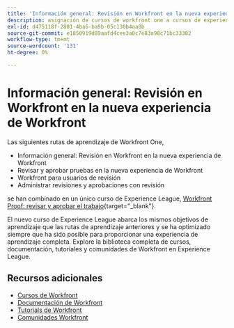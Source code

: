 ```yaml
---
title: 'Información general: Revisión en Workfront en la nueva experiencia de Workfront'
description: asignación de cursos de workfront one a cursos de experience league
exl-id: d475118f-2801-4ba6-ba9b-05c130b4aa0b
source-git-commit: e1850919d89aafd4cee3a0c7e83a98c71bc33382
workflow-type: tm+mt
source-wordcount: '131'
ht-degree: 0%

---
```


# Información general: Revisión en Workfront en la nueva experiencia de Workfront

Las siguientes rutas de aprendizaje de Workfront One,

* Información general: Revisión en Workfront en la nueva experiencia de Workfront
* Revisar y aprobar pruebas en la nueva experiencia de Workfront
* Workfront para usuarios de revisión
* Administrar revisiones y aprobaciones con revisión

se han combinado en un único curso de Experience League, [Workfront Proof: revisar y aprobar el trabajo](https://experienceleague.adobe.com/?recommended=Workfront-L-1-2022.1.proof){target="_blank"}.

El nuevo curso de Experience League abarca los mismos objetivos de aprendizaje que las rutas de aprendizaje anteriores y se ha optimizado siempre que ha sido posible para proporcionar una experiencia de aprendizaje completa.  Explore la biblioteca completa de cursos, documentación, tutoriales y comunidades de Workfront en Experience League.

## Recursos adicionales

* [Cursos de Workfront](https://experienceleague.adobe.com/?lang=en&amp;Solution=Workfront#courses)
* [Documentación de Workfront](https://experienceleague.adobe.com/docs/workfront.html)
* [Tutorials de Workfront](https://experienceleague.adobe.com/docs/workfront-learn/tutorials-workfront/home.html)
* [Comunidades Workfront](https://experienceleaguecommunities.adobe.com/t5/workfront/ct-p/workfront)
